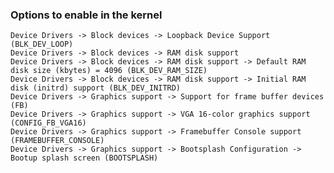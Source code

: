 ### Options to enable in the kernel

	Device Drivers -> Block devices -> Loopback Device Support (BLK_DEV_LOOP)
	Device Drivers -> Block devices -> RAM disk support
	Device Drivers -> Block devices -> RAM disk support -> Default RAM disk size (kbytes) = 4096 (BLK_DEV_RAM_SIZE)
	Device Drivers -> Block devices -> RAM disk support -> Initial RAM disk (initrd) support (BLK_DEV_INITRD)
	Device Drivers -> Graphics support -> Support for frame buffer devices (FB)
	Device Drivers -> Graphics support -> VGA 16-color graphics support (CONFIG_FB_VGA16)
	Device Drivers -> Graphics support -> Framebuffer Console support (FRAMEBUFFER_CONSOLE)
	Device Drivers -> Graphics support -> Bootsplash Configuration -> Bootup splash screen (BOOTSPLASH)
